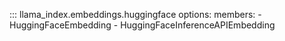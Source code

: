::: llama_index.embeddings.huggingface
options:
members: - HuggingFaceEmbedding - HuggingFaceInferenceAPIEmbedding
